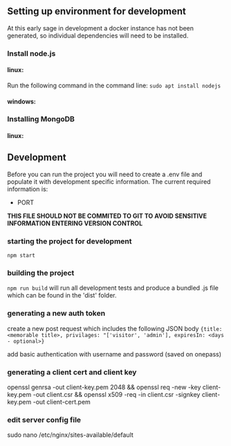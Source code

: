 ## Setting up environment for development

At this early sage in development a docker instance has not been generated, so individual dependencies will need to be installed.

### Install node.js

#### linux:

Run the following command in the command line: `sudo apt install nodejs`

#### windows:

### Installing MongoDB

#### linux:

## Development

Before you can run the project you will need to create a .env file and populate it with development specific information. The current required information is:

- PORT

**THIS FILE SHOULD NOT BE COMMITED TO GIT TO AVOID SENSITIVE INFORMATION ENTERING VERSION CONTROL**

### starting the project for development

`npm start`

### building the project

`npm run build` will run all development tests and produce a bundled .js file which can be found in the 'dist' folder.

### generating a new auth token

create a new post request which includes the following JSON body ``` {title: <memorable title>, privilages: "['visitor', 'admin'], expiresIn: <days - optional>} ```

add basic authentication with username and password (saved on onepass)

### generating a client cert and client key

openssl genrsa -out client-key.pem 2048 && openssl req -new -key client-key.pem -out client.csr && openssl x509 -req -in client.csr -signkey client-key.pem -out client-cert.pem

### edit server config file

sudo nano /etc/nginx/sites-available/default